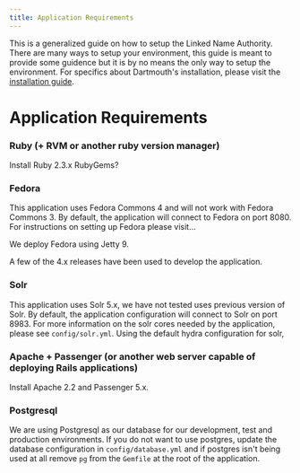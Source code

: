 ```yaml
---
title: Application Requirements
---
```


This is a generalized guide on how to setup the Linked Name Authority. There are many ways to setup your environment, this guide is meant to provide some guidence but it is by no means the only way to setup the environment. For specifics about Dartmouth's installation, please visit the [installation guide](/lna/techdocs/installation_guide).

# Application Requirements

### Ruby (+ RVM or another ruby version manager)
Install Ruby 2.3.x
RubyGems?

### Fedora
This application uses Fedora Commons 4 and will not work with Fedora Commons 3. By default, the application will connect to Fedora on port 8080.
For instructions on setting up Fedora please visit...

We deploy Fedora using Jetty 9.

A few of the 4.x releases have been used to develop the application.

### Solr
This application uses Solr 5.x, we have not tested uses previous version of Solr. By default, the application configuration will connect to Solr on port 8983. For more information on the solr cores needed by the application, please see `config/solr.yml`.
Using the default hydra configuration for solr, 

### Apache + Passenger (or another web server capable of deploying Rails applications)
Install Apache 2.2 and Passenger 5.x.

### Postgresql
We are using Postgresql as our database for our development, test and production environments. 
If you do not want to use postgres, update the database configuration in `config/database.yml` and if postgres isn't being used at all remove `pg` from the `Gemfile` at the root of the application.





